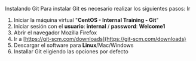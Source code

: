 Instalando Git
Para instalar Git es necesario realizar los siguientes pasos:
Ir 

 1. Iniciar la máquina virtual "**CentOS - Internal Training - Git**"
 2. Iniciar sesión con el **usuario**: **internal** / **password**: **Welcome1**
 3. Abrir el navegador Mozilla Firefox
 4. Ir a [https://git-scm.com/downloads](https://git-scm.com/downloads)
 5. Descargar el software para **Linux**/Mac/Windows
 6. Installar Git eligiendo las opciones por defecto

<!--stackedit_data:
eyJoaXN0b3J5IjpbMzU5NjczNDYsNzMwOTk4MTE2XX0=
-->